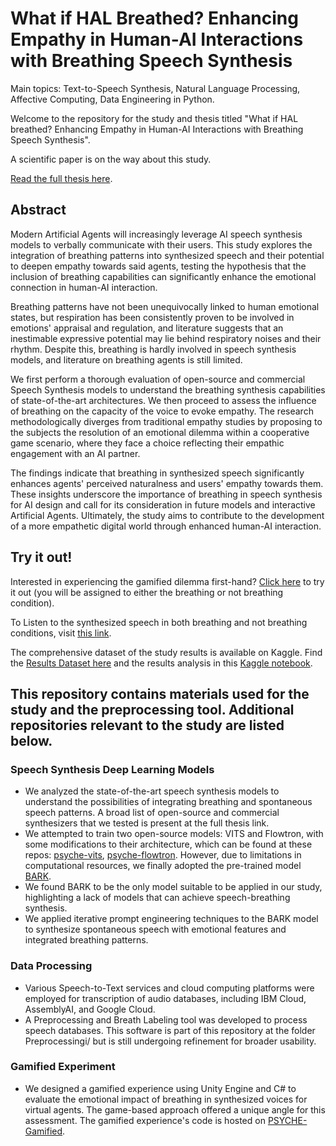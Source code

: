 # What if HAL Breathed? Enhancing Empathy in Human-AI Interactions with Breathing Speech Synthesis
Main topics: Text-to-Speech Synthesis, Natural Language Processing, Affective Computing, Data Engineering in Python.

Welcome to the repository for the study and thesis titled "What if HAL breathed? Enhancing Empathy in Human-AI Interactions with Breathing Speech Synthesis".

A scientific paper is on the way about this study.

[Read the full thesis here](https://nicoloddo.github.io/MasterThesisViewer/).

## Abstract
Modern Artificial Agents will increasingly leverage AI speech synthesis models to verbally communicate with their users. This study explores the integration of breathing patterns into synthesized speech and their potential to deepen empathy towards said agents, testing the hypothesis that the inclusion of breathing capabilities can significantly enhance the emotional connection in human-AI interaction. 

Breathing patterns have not been unequivocally linked to human emotional states, but respiration has been consistently proven to be involved in emotions' appraisal and regulation, and literature suggests that an inestimable expressive potential may lie behind respiratory noises and their rhythm. Despite this, breathing is hardly involved in speech synthesis models, and literature on breathing agents is still limited. 

We first perform a thorough evaluation of open-source and commercial Speech Synthesis models to understand the breathing synthesis capabilities of state-of-the-art architectures. We then proceed to assess the influence of breathing on the capacity of the voice to evoke empathy. The research methodologically diverges from traditional empathy studies by proposing to the subjects the resolution of an emotional dilemma within a cooperative game scenario, where they face a choice reflecting their empathic engagement with an AI partner.

The findings indicate that breathing in synthesized speech significantly enhances agents' perceived naturalness and users' empathy towards them. These insights underscore the importance of breathing in speech synthesis for AI design and call for its consideration in future models and interactive Artificial Agents. Ultimately, the study aims to contribute to the development of a more empathetic digital world through enhanced human-AI interaction.

## Try it out!

Interested in experiencing the gamified dilemma first-hand? [Click here](https://nicoloddo.github.io/Psyche) to try it out (you will be assigned to either the breathing or not breathing condition).

To Listen to the synthesized speech in both breathing and not breathing conditions, visit [this link](https://nicoloddo.github.io/PsycheRecordings/).

The comprehensive dataset of the study results is available on Kaggle. Find the [Results Dataset here](https://www.kaggle.com/datasets/nicoloddo/psyche-empathy-dataset) and the results analysis in this [Kaggle notebook](https://www.kaggle.com/code/nicoloddo/what-if-hal-breathed-results-analysis).

## This repository contains materials used for the study and the preprocessing tool. Additional repositories relevant to the study are listed below.

### Speech Synthesis Deep Learning Models
- We analyzed the state-of-the-art speech synthesis models to understand the possibilities of integrating breathing and spontaneous speech patterns. A broad list of open-source and commercial synthesizers that we tested is present at the full thesis link.
- We attempted to train two open-source models: VITS and Flowtron, with some modifications to their architecture, which can be found at these repos: [psyche-vits](https://github.com/nicoloddo/pysche-vits), [psyche-flowtron](https://github.com/nicoloddo/flowtron). However, due to limitations in computational resources, we finally adopted the pre-trained model [BARK](https://github.com/suno-ai/bark).
- We found BARK to be the only model suitable to be applied in our study, highlighting a lack of models that can achieve speech-breathing synthesis.
- We applied iterative prompt engineering techniques to the BARK model to synthesize spontaneous speech with emotional features and integrated breathing patterns.

### Data Processing
- Various Speech-to-Text services and cloud computing platforms were employed for transcription of audio databases, including IBM Cloud, AssemblyAI, and Google Cloud.
- A Preprocessing and Breath Labeling tool was developed to process speech databases. This software is part of this repository at the folder Preprocessingi/ but is still undergoing refinement for broader usability.

### Gamified Experiment
- We designed a gamified experience using Unity Engine and C# to evaluate the emotional impact of breathing in synthesized voices for virtual agents. The game-based approach offered a unique angle for this assessment. The gamified experience's code is hosted on [PSYCHE-Gamified](https://github.com/nicoloddo/PSYCHE-Gamified).